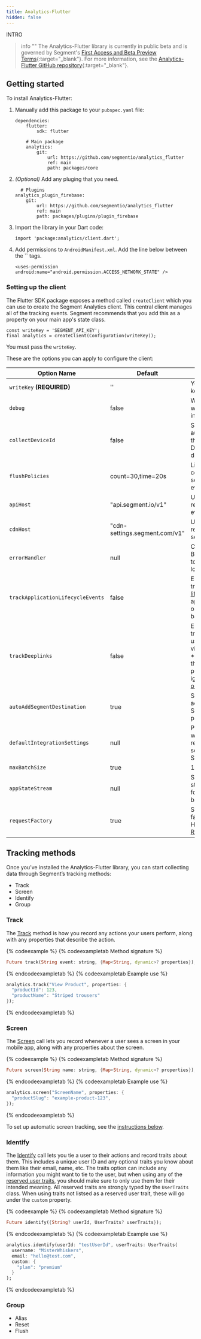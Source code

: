 ```yaml
---
title: Analytics-Flutter
hidden: false
---
```


INTRO

> info ""
> The Analytics-Flutter library is currently in public beta and is governed by Segment's [First Access and Beta Preview Terms](https://www.twilio.com/en-us/legal/tos){:target="_blank"}. For more information, see the [Analytics-Flutter GitHub repository](https://github.com/segmentio/analytics_flutter){:target="_blank"}. 

## Getting started
To install Analytics-Flutter:

1. Manually add this package to your `pubspec.yaml` file: 

    ```
    dependencies: 
        flutter: 
            sdk: flutter 

        # Main package
        analytics: 
            git: 
                url: https://github.com/segmentio/analytics_flutter
                ref: main
                path: packages/core
    ```
2. *(Optional)* Add any pluging that you need.

    ```
      # Plugins
    analytics_plugin_firebase:
        git: 
            url: https://github.com/segmentio/analytics_flutter
            ref: main
            path: packages/plugins/plugin_firebase
    ```

3. Import the library in your Dart code: 

    ```
    import 'package:analytics/client.dart';
    ```

4. Add permissions to `AndroidManifest.xml`. Add the line below between the `` tags.

    ```
    <uses-permission android:name="android.permission.ACCESS_NETWORK_STATE" />
    ```

### Setting up the client
The Flutter SDK package exposes a method called `createClient` which you can use to create the Segment Analytics client. This central client manages all of the tracking events. Segment recommends that you add this as a property on your main app's state class. 

```
const writeKey = 'SEGMENT_API_KEY';
final analytics = createClient(Configuration(writeKey));
```

You must pass the `writeKey`. 

These are the options you can apply to configure the client: 


| Option Name | Default | Description |
| ----------- | --------- | --------|
| `writeKey` **(REQUIRED)**  | ''        | Your Segment API key. |
| `debug`                    | false     | When set to false, it will not generate any info logs. |
| `collectDeviceId`          | false     | Set to true to automatically collect the device ID from the DRM API on Android devices. |
| `flushPolicies`            | count=30,time=20s | List of flush policies controlling when to send batches of events to the plugins |
| `apiHost`                  | "api.segment.io/v1" | Used to specify the regional Segment event endpoint |
| `cdnHost`            | "cdn-settings.segment.com/v1" | Used to specify the regional Segment settings endpoint |
| `errorHandler`             | null      | Custom error handler. By default logs errors to the standard flutter logger |
| `trackApplicationLifecycleEvents`  | false     | Enable automatic tracking for [app lifecycle events](https://segment.com/docs/connections/spec/mobile/#lifecycle-events): application installed, opened, updated, backgrounded) |
| `trackDeeplinks`           | false     | Enable automatic tracking for when the user opens the app via a deep link. *NOTE: when sending this flag, the sdk plugin_appsflyer will ignore [onAppOpenAttribution](https://github.com/AppsFlyerSDK/appsflyer-flutter-plugin/blob/master/doc/Guides.md#Unified-deep-linking) |
| `autoAddSegmentDestination`| true      | Set to false to skip adding the SegmentDestination plugin |
| `defaultIntegrationSettings`| null | Plugin settings that will be used if the request to get the settings from Segment fails. |
| `maxBatchSize`| true      | 100 | Maximum number of events to send to the API at once. |
| `appStateStream`| null | Set to override the stream of application foreground or background events. |
| `requestFactory`| true      | Set to override the factory to generate HTTP requests. Type: [RequestFactory](https://github.com/segmentio/analytics_flutter/blob/master/packages/core/lib/state.dart#L546) |


## Tracking methods
Once you’ve installed the Analytics-Flutter library, you can start collecting data through Segment’s tracking methods:
* Track
* Screen
* Identify
* Group

### Track
The [Track](/docs/connections/spec/track/) method is how you record any actions your users perform, along with any properties that describe the action.

{% codeexample %}
{% codeexampletab Method signature %}
```dart
Future track(String event: string, {Map<String, dynamic>? properties});
```
{% endcodeexampletab %}
{% codeexampletab Example use %}
```dart
analytics.track("View Product", properties: {
  "productId": 123,
  "productName": "Striped trousers"
});
```
{% endcodeexampletab %}

### Screen
The [Screen](/docs/connections/spec/screen/) call lets you record whenever a user sees a screen in your mobile app, along with any properties about the screen.

{% codeexample %}
{% codeexampletab Method signature %}
```dart
Future screen(String name: string, {Map<String, dynamic>? properties});
```
{% endcodeexampletab %}
{% codeexampletab Example use %}
```dart
analytics.screen("ScreenName", properties: {
  "productSlug": "example-product-123",
});
```
{% endcodeexampletab %}

To set up automatic screen tracking, see the [instructions below](#automatic-screen-tracking).


### Identify
The [Identify](/docs/connections/spec/identify/) call lets you tie a user to their actions and record traits about them. This includes a unique user ID and any optional traits you know about them like their email, name, etc. The traits option can include any information you might want to tie to the user, but when using any of the [reserved user traits](/docs/connections/spec/identify/#traits), you should make sure to only use them for their intended meaning. All reserved traits are strongly typed by the ```UserTraits``` class. When using traits not listsed as a reserved user trait, these will go under the ```custom``` property.

{% codeexample %}
{% codeexampletab Method signature %}
```dart
Future identify({String? userId, UserTraits? userTraits});
```
{% endcodeexampletab %}
{% codeexampletab Example use %}
```dart
analytics.identify(userId: "testUserId", userTraits: UserTraits(
  username: "MisterWhiskers",
  email: "hello@test.com",
  custom: {
    "plan": "premium"
  }
);
```
{% endcodeexampletab %}

### Group


* Alias
* Reset
* Flush

